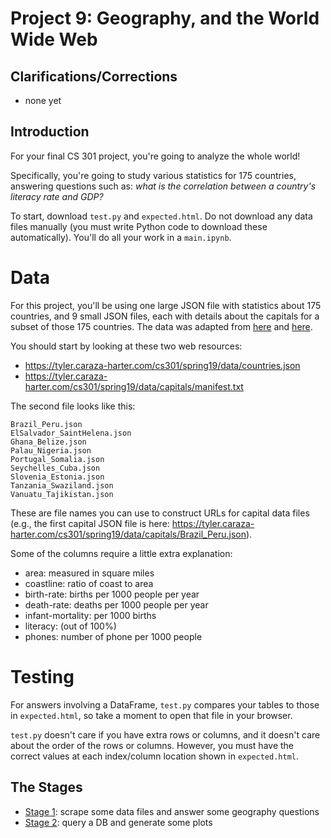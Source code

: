 # Project 9: Geography, and the World Wide Web

## Clarifications/Corrections

* none yet

## Introduction

For your final CS 301 project, you're going to analyze the whole
world!

Specifically, you're going to study various statistics for 175
countries, answering questions such as: *what is the correlation
between a country's literacy rate and GDP?*

To start, download `test.py` and `expected.html`.  Do not download any
data files manually (you must write Python code to download these
automatically).  You'll do all your work in a `main.ipynb`.

# Data

For this project, you'll be using one large JSON file with statistics
about 175 countries, and 9 small JSON files, each with details about
the capitals for a subset of those 175 countries.  The data was
adapted from
[here](http://techslides.com/list-of-countries-and-capitals) and
[here](https://www.kaggle.com/fernandol/countries-of-the-world).

You should start by looking at these two web resources:

* https://tyler.caraza-harter.com/cs301/spring19/data/countries.json
* https://tyler.caraza-harter.com/cs301/spring19/data/capitals/manifest.txt

The second file looks like this:

```
Brazil_Peru.json
ElSalvador_SaintHelena.json
Ghana_Belize.json
Palau_Nigeria.json
Portugal_Somalia.json
Seychelles_Cuba.json
Slovenia_Estonia.json
Tanzania_Swaziland.json
Vanuatu_Tajikistan.json
```

These are file names you can use to construct URLs for capital data files (e.g., the first capital JSON file is here: https://tyler.caraza-harter.com/cs301/spring19/data/capitals/Brazil_Peru.json).

Some of the columns require a little extra explanation:
* area: measured in square miles
* coastline: ratio of coast to area
* birth-rate: births per 1000 people per year
* death-rate: deaths per 1000 people per year
* infant-mortality: per 1000 births
* literacy: (out of 100%)
* phones: number of phone per 1000 people

# Testing

For answers involving a DataFrame, `test.py` compares your tables to
those in `expected.html`, so take a moment to open that file in your
browser.

`test.py` doesn't care if you have extra rows or columns, and it
doesn't care about the order of the rows or columns.  However, you
must have the correct values at each index/column location shown in
`expected.html`.

## The Stages

* [Stage 1](stage1.md): scrape some data files and answer some geography questions
* [Stage 2](stage2.md): query a DB and generate some plots
